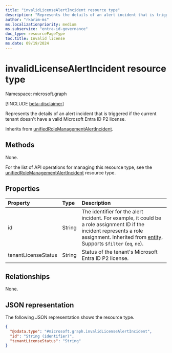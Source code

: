 ```yaml
---
title: "invalidLicenseAlertIncident resource type"
description: "Represents the details of an alert incident that is triggered if the current tenant doesn't have a valid Microsoft Entra ID P2 license."
author: "rkarim-ms"
ms.localizationpriority: medium
ms.subservice: "entra-id-governance"
doc_type: resourcePageType
toc.title: Invalid license
ms.date: 09/19/2024
---
```


# invalidLicenseAlertIncident resource type

Namespace: microsoft.graph

[!INCLUDE [beta-disclaimer](../../includes/beta-disclaimer.md)]

Represents the details of an alert incident that is triggered if the current tenant doesn't have a valid Microsoft Entra ID P2 license.

Inherits from [unifiedRoleManagementAlertIncident](../resources/unifiedrolemanagementalertincident.md).

## Methods
None.

For the list of API operations for managing this resource type, see the [unifiedRoleManagementAlertIncident](../resources/unifiedrolemanagementalertincident.md) resource type.

## Properties
|Property|Type|Description|
|:---|:---|:---|
|id|String|The identifier for the alert incident. For example, it could be a role assignment ID if the incident represents a role assignment. Inherited from [entity](../resources/entity.md). Supports `$filter` (`eq`, `ne`).|
|tenantLicenseStatus|String|Status of the tenant's Microsoft Entra ID P2 license.|

## Relationships
None.

## JSON representation
The following JSON representation shows the resource type.
<!-- {
  "blockType": "resource",
  "keyProperty": "id",
  "@odata.type": "microsoft.graph.invalidLicenseAlertIncident",
  "baseType": "microsoft.graph.unifiedRoleManagementAlertIncident",
  "openType": false
}
-->
``` json
{
  "@odata.type": "#microsoft.graph.invalidLicenseAlertIncident",
  "id": "String (identifier)",
  "tenantLicenseStatus": "String"
}
```
